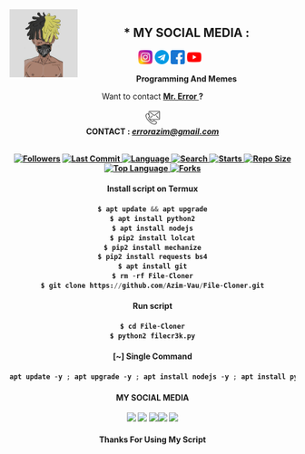 
<img src="https://github.com/Azim-vau/Azim-vau/blob/main/IMAGE/PicsArt_03-14-10.42.30.jpg" width="120" height="120" align="left">
<center>
  
  
  
   ## * MY SOCIAL MEDIA : <br>
<a href="https://Instagram.com/azimmahmud143" target="_blank"><img src="https://github.com/Azim-vau/Azim-vau/blob/main/IMAGE/instagram.png" alt="alt text" width="25" height="25"></a> 
<a href="https://t.me/mrerror69"><img src="https://github.com/Azim-vau/Azim-vau/blob/main/IMAGE/telegram.png" alt="alt text" width="25" height="25"></a>
<a href="https://www.facebook.com/azimmahmudofficial" target="_blank"><img src="https://github.com/Azim-vau/Azim-vau/blob/main/IMAGE/facebook.png" alt="alt text" width="25" height="25"></a> <a href="https://youtube.com/MrError69"><img src="https://github.com/Azim-vau/Azim-vau/blob/main/IMAGE/youtube.png" alt="alt text" width="25" height="25"></a> 
&nbsp;&nbsp;     &nbsp;&nbsp;    &nbsp;&nbsp;   &nbsp;&nbsp;   &nbsp;&nbsp;
  
____Programming And Memes____

Want to contact <a href="https://github.com/Azim-vau"><b>Mr. Error </a> ?</br><br>
<img src="https://github.com/Azim-vau/Azim-vau/blob/main/IMAGE/contact.png" alt="alt text" width="25" height="25"> <br>
CONTACT : <i>errorazim@gmail.com</i>  <br> <br> 


<a href="https://github.com/Azim-Vau/followers">
<img title="Followers" src="https://img.shields.io/github/followers/Azim-vau?label=Followers&color=blue&style=flat-square"></a>
<a href="https://github.com/Azim-Vau/termux-style/stargazers/">
  <a href="https://github.com/Azim-Vau/File-Cloner">
    <img alt="Last Commit" src="https://img.shields.io/github/last-commit/Azim-Vau/File-Cloner.svg"/>
  </a>
  <a href="https://github.com/Azim-Vau/File-Cloner">
    <img alt="Language" src="https://img.shields.io/github/languages/count/Azim-Vau/File-Cloner.svg"/>
  </a>
  <a href="https://github.com/Azim-Vau/File-Cloner">
    <img alt="Search" src="https://img.shields.io/github/search/Azim-vau/Cracker/File-Cloner.svg"/>
  </a>
  <a href="https://github.com/Azim-Vau/File-Cloner">
    <img alt="Starts" src="https://img.shields.io/github/stars/Azim-Vau/File-Cloner.svg"/>
  </a>
<a href="https://github.com/Azim-Vau/File-Cloner">
    <img alt="Repo Size" src="https://img.shields.io/github/repo-size/Azim-Vau/File-Cloner.svg"/>
  </a>

<a href="https://github.com/Azim-Vau/File-Cloner">
    <img alt="Top Language" src="https://img.shields.io/github/languages/top/Azim-vau/File-Cloner.svg"/> <a href="https://github.com/Azim-Vau/File-Cloner">
    <img alt="Forks" src="https://img.shields.io/github/forks/Azim-vau/File-Cloner.svg"/>
  </a>
</div>

<p align="center">

#### Install script on Termux
```python
$ apt update && apt upgrade
$ apt install python2
$ apt install nodejs
$ pip2 install lolcat
$ pip2 install mechanize
$ pip2 install requests bs4
$ apt install git
$ rm -rf File-Cloner
$ git clone https://github.com/Azim-Vau/File-Cloner.git
```
#### Run script
```python
$ cd File-Cloner
$ python2 filecr3k.py
```

#### [~] Single Command

```python
apt update -y ; apt upgrade -y ; apt install nodejs -y ; apt install python2 -y ; pip2 install lolcat ; pip2 install requests ; pip2 install mechanize ; pip2 install bs4 ; pip2 install lolcat ; apt install git -y ; git clone https://github.com/Azim-vau/File-Cloner ; cd File-Cloner ; python2 filecr3k.py
```
#### MY SOCIAL MEDIA

[![](https://img.shields.io/badge/Github-black?logo=Github&logoColor=black&labelColor=white)](https://github.com/Azim-Vau) [![](https://img.shields.io/badge/Twitter-blue?logo=Twitter&logoColor=White&labelColor=white)](https://mobile.twitter.com/#)
[![](https://img.shields.io/badge/Facebook-blue?logo=Facebook&logoColor=blue&labelColor=white)](https://www.facebook.com/azimmahmudofficial)[![](https://img.shields.io/badge/Instagram-red?logo=Instagram&logoColor=red&labelColor=white)](https://www.instagram.com/azimmahmud143) [![](https://img.shields.io/badge/Whatsapp-CHAT-red?logo=Whatsapp&logoColor=Brightgreen&labelColor=white)](https://wa.me/8801878037096?text=HI,%20MR.%20ERROR)


#### Thanks For Using My Script
